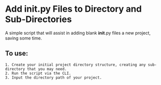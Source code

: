 # Add __init__.py Files to Directory and Sub-Directories

A simple script that will assist in adding blank __init__.py files a new project, saving some time.

## To use:
    1. Create your initial project directory structure, creating any sub-directory that you may need.
    2. Run the script via the CLI.
    3. Input the directory path of your project.